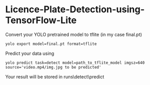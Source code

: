 # Licence-Plate-Detection-using-TensorFlow-Lite

Convert your YOLO pretrained model to tflite (in my case final.pt) 
```
yolo export model=final.pt format=tflite
```

Predict your data using
```
yolo predict task=detect model=path_to_tflite_model imgsz=640 source='video.mp4/img.jpg to be predicted'
```

Your result will be stored in runs\detect\predict
